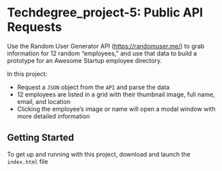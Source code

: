 # Techdegree_project-5: Public API Requests

 Use the Random User Generator API (https://randomuser.me/) to grab information for 12 random “employees,” and use that data to build a prototype for an Awesome Startup employee directory.

 In this project:
 *  Request a `JSON` object from the `API` and parse the data
 *  12 employees are listed in a grid with their thumbnail image, full name, email, and location
 *  Clicking the employee’s image or name will open a modal window with more detailed information

## Getting Started
  To get up and running with this project, download and launch the `index.html` file
